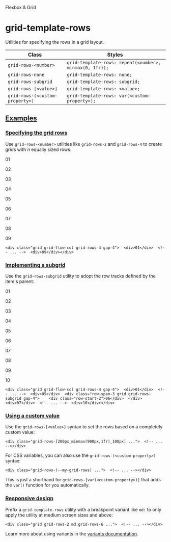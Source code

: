 <!--$-->

<!--/$-->

Flexbox & Grid

# grid-template-rows

Utilities for specifying the rows in a grid layout.

| Class                           | Styles                                                  |
| ------------------------------- | ------------------------------------------------------- |
| `grid-rows-<number>`            | `grid-template-rows: repeat(<number>, minmax(0, 1fr));` |
| `grid-rows-none`                | `grid-template-rows: none;`                             |
| `grid-rows-subgrid`             | `grid-template-rows: subgrid;`                          |
| `grid-rows-[<value>]`           | `grid-template-rows: <value>;`                          |
| `grid-rows-(<custom-property>)` | `grid-template-rows: var(<custom-property>);`           |

## [Examples](#examples)

### [Specifying the grid rows](#specifying-the-grid-rows)

Use `grid-rows-<number>` utilities like `grid-rows-2` and `grid-rows-4` to create grids with *n* equally sized rows:

01

02

03

04

05

06

07

08

09

```
<div class="grid grid-flow-col grid-rows-4 gap-4">  <div>01</div>  <!-- ... -->  <div>09</div></div>
```

### [Implementing a subgrid](#implementing-a-subgrid)

Use the `grid-rows-subgrid` utility to adopt the row tracks defined by the item's parent:

01

02

03

04

05

06

07

08

09

10

```
<div class="grid grid-flow-col grid-rows-4 gap-4">  <div>01</div>  <!-- ... -->  <div>05</div>  <div class="row-span-3 grid grid-rows-subgrid gap-4">    <div class="row-start-2">06</div>  </div>  <div>07</div>  <!-- ... -->  <div>10</div></div>
```

### [Using a custom value](#using-a-custom-value)

Use the<!-- --> `grid-rows-[<value>]` <!-- -->syntax<!-- --> <!-- -->to set the <!-- -->rows<!-- --> based on a completely custom value:

```
<div class="grid-rows-[200px_minmax(900px,1fr)_100px] ...">  <!-- ... --></div>
```

For CSS variables, you can also use the<!-- --> `grid-rows-(<custom-property>)` <!-- -->syntax:

```
<div class="grid-rows-(--my-grid-rows) ...">  <!-- ... --></div>
```

This is just a shorthand for<!-- --> `grid-rows-[var(<custom-property>)]` <!-- -->that adds the `var()` function for you automatically.

### [Responsive design](#responsive-design)

Prefix <!-- -->a<!-- --> `grid-template-rows` utility<!-- --> <!-- -->with a breakpoint variant like `md:` to only apply the utility at <!-- -->medium<!-- --> <!-- -->screen sizes and above:

```
<div class="grid grid-rows-2 md:grid-rows-6 ...">  <!-- ... --></div>
```

Learn more about using variants in the [variants documentation](/docs/hover-focus-and-other-states).

<!--$-->

<!--/$-->
